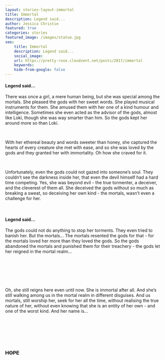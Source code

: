 ```yaml
---
layout: stories-layout-immortal
title: Immortal
description: Legend said...
author: Jessica Christie
featured: true
categories: stories
featured_image: /images/statue.jpg
seo:
    title: Immortal
    description: Legend said...
    social_image:
    url: https://pretty-rose.cloudvent.net/posts/2017/immortal
    keywords:
    hide-from-google: false
---
```

#### Legend said…

There was once a girl, a mere human being, but she was special among the mortals. She pleased the gods with her sweet words. She played musical instruments for them. She amused them with her one of a kind humour and intelligence. Sometimes she even acted as the advisor of the gods, almost like Loki, though she was way smarter than him. So the gods kept her around more so than Loki.

&nbsp;

With her ethereal beauty and words sweeter than honey, she captured the hearts of every creature she met with ease, and so she was loved by the gods and they granted her with immortality. Oh how she craved for it.

&nbsp;

Unfortunately, even the gods could not gazed into someone’s soul. They couldn’t see the darkness inside her, that even the devil himself had a hard time competing. Yes, she was beyond evil - the true tormenter, a deceiver, and the cleverest of them all. She deceived the gods without so much as breaking a sweat, so deceiving her own kind - the mortals, wasn’t even a challenge for her.

&nbsp;

#### Legend said…

The gods could not do anything to stop her torments. They even tried to banish her. But the mortals… The mortals resented the gods for that - for the mortals loved her more than they loved the gods. So the gods abandoned the mortals and punished them for their treachery - the gods let her reigned in the mortal realm…

&nbsp;

&nbsp;

&nbsp;

Oh, she still reigns here even until now. She is immortal after all. And she’s still walking among us in the mortal realm in different disguises. And us mortals, still worship her, seek for her all the time, without realising the true nature of her, without even knowing that she is an entity of her own - and one of the worst kind. And her name is…

&nbsp;

&nbsp;

&nbsp;

### ~~HOPE~~

&nbsp;

